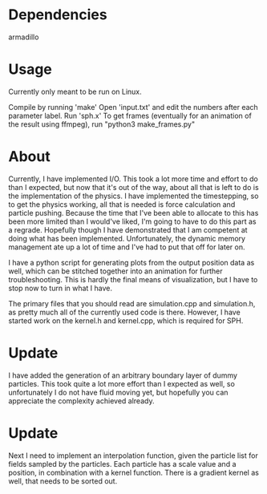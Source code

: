 # Dependencies
armadillo

# Usage
Currently only meant to be run on Linux.

Compile by running 'make'
Open 'input.txt' and edit the numbers after each parameter label.
Run 'sph.x'
To get frames (eventually for an animation of the result using ffmpeg), run "python3 make\_frames.py"

# About
Currently, I have implemented I/O. This took a lot more time and effort
to do than I expected, but now that it's out of the way, about all that
is left to do is the implementation of the physics.
I have implemented the timestepping, so to get the physics working, all
that is needed is force calculation and particle pushing. Because the
time that I've been able to allocate to this has been more limited than
I would've liked, I'm going to have to do this part as a regrade.
Hopefully though I have demonstrated that I am competent at doing what
has been implemented. Unfortunately, the dynamic memory management ate
up a lot of time and I've had to put that off for later on.

I have a python script for generating plots from the output position
data as well, which can be stitched together into an animation for
further troubleshooting. This is hardly the final means of visualization,
but I have to stop now to turn in what I have.

The primary files that you should read are simulation.cpp and simulation.h,
as pretty much all of the currently used code is there. However, I have
started work on the kernel.h and kernel.cpp, which is required for SPH.

# Update
I have added the generation of an arbitrary boundary layer of dummy particles.
This took quite a lot more effort than I expected as well, so unfortunately
I do not have fluid moving yet, but hopefully you can appreciate the complexity
achieved already.

# Update
Next I need to implement an interpolation function, given the particle list
for fields sampled by the particles. Each particle has a scale value and a
position, in combination with a kernel function. There is a gradient kernel
as well, that needs to be sorted out.
